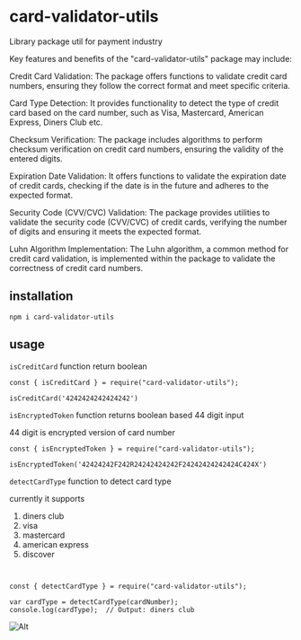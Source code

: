 # card-validator-utils

Library package util for payment industry

Key features and benefits of the "card-validator-utils" package may include:

Credit Card Validation: The package offers functions to validate credit card numbers, ensuring they follow the correct format and meet specific criteria.

Card Type Detection: It provides functionality to detect the type of credit card based on the card number, such as Visa, Mastercard, American Express, Diners Club etc.

Checksum Verification: The package includes algorithms to perform checksum verification on credit card numbers, ensuring the validity of the entered digits.

Expiration Date Validation: It offers functions to validate the expiration date of credit cards, checking if the date is in the future and adheres to the expected format.

Security Code (CVV/CVC) Validation: The package provides utilities to validate the security code (CVV/CVC) of credit cards, verifying the number of digits and ensuring it meets the expected format.

Luhn Algorithm Implementation: The Luhn algorithm, a common method for credit card validation, is implemented within the package to validate the correctness of credit card numbers.

## installation

```
npm i card-validator-utils
```

## usage

`isCreditCard` function return boolean

```
const { isCreditCard } = require("card-validator-utils");

isCreditCard('4242424242424242')

```

`isEncryptedToken` function returns boolean based 44 digit input

44 digit is encrypted version of card number

```
const { isEncryptedToken } = require("card-validator-utils");

isEncryptedToken('42424242F242R24242424242F24242424242424C424X')

```

`detectCardType` function to detect card type

currently it supports

1. diners club
2. visa
3. mastercard
4. american express
5. discover

```


const { detectCardType } = require("card-validator-utils");

var cardType = detectCardType(cardNumber);
console.log(cardType);  // Output: diners club

```

![Alt](https://repobeats.axiom.co/api/embed/dd36319fddc491ec42260b34789b3ab42a1645a8.svg "Repobeats analytics image")
